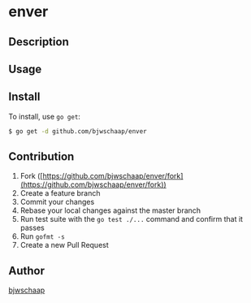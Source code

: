 # enver



## Description

## Usage

## Install

To install, use `go get`:

```bash
$ go get -d github.com/bjwschaap/enver
```

## Contribution

1. Fork ([https://github.com/bjwschaap/enver/fork](https://github.com/bjwschaap/enver/fork))
1. Create a feature branch
1. Commit your changes
1. Rebase your local changes against the master branch
1. Run test suite with the `go test ./...` command and confirm that it passes
1. Run `gofmt -s`
1. Create a new Pull Request

## Author

[bjwschaap](https://github.com/bjwschaap)
